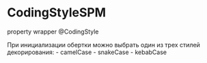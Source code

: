 # CodingStyleSPM

property wrapper @CodingStyle

При инициализации обертки можно выбрать один из трех стилей декорирования: 
    - camelCase
    - snakeCase
    - kebabCase 
